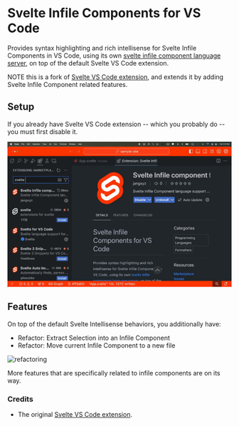 # Svelte Infile Components for VS Code

Provides syntax highlighting and rich intellisense for Svelte Infile Components in VS Code, using its own [svelte infile component language server](/packages/language-server), on top of the default Svelte VS Code extension.

NOTE this is a fork of [Svelte VS Code extension](https://github.com/sveltejs/language-tools/tree/master/packages/svelte-vscode), and extends it by adding Svelte Infile Component related features.

## Setup

If you already have Svelte VS Code extension -- which you probably do -- you must first disable it.

![disable original extension](https://github.com/jangxyz/svelte-infile-components/raw/main/packages/svelte-vscode/doc/disable_original.gif)

## Features

On top of the default Svelte Intellisense behaviors, you additionally have:

-   Refactor: Extract Selection into an Infile Component
-   Refactor: Move current Infile Component to a new file

![refactoring](https://raw.githubusercontent.com/jangxyz/svelte-infile-components/main/packages/svelte-vscode/doc/refactoring.gif?token=GHSAT0AAAAAACLF5VXCEHZBQUMM6YVD57T4Z4BN7OQ)

More features that are specifically related to infile components are on its way.

### Credits

-   The original [Svelte VS Code extension](https://github.com/sveltejs/language-tools/tree/master/packages/svelte-vscode).
